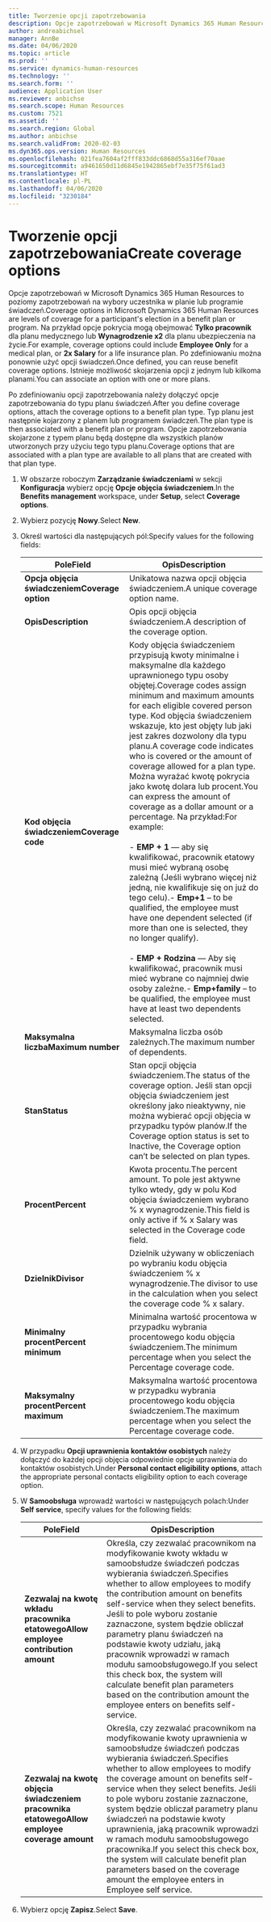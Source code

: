 ```yaml
---
title: Tworzenie opcji zapotrzebowania
description: Opcje zapotrzebowań w Microsoft Dynamics 365 Human Resources to poziomy zapotrzebowań na wybory uczestnika w planie lub programie świadczeń.
author: andreabichsel
manager: AnnBe
ms.date: 04/06/2020
ms.topic: article
ms.prod: ''
ms.service: dynamics-human-resources
ms.technology: ''
ms.search.form: ''
audience: Application User
ms.reviewer: anbichse
ms.search.scope: Human Resources
ms.custom: 7521
ms.assetid: ''
ms.search.region: Global
ms.author: anbichse
ms.search.validFrom: 2020-02-03
ms.dyn365.ops.version: Human Resources
ms.openlocfilehash: 021fea7604af2fff833ddc6868d55a316ef70aae
ms.sourcegitcommit: a9461650d11d6845e1942865ebf7e35f75f61ad3
ms.translationtype: HT
ms.contentlocale: pl-PL
ms.lasthandoff: 04/06/2020
ms.locfileid: "3230184"
---
```

# <a name="create-coverage-options"></a><span data-ttu-id="b857b-103">Tworzenie opcji zapotrzebowania</span><span class="sxs-lookup"><span data-stu-id="b857b-103">Create coverage options</span></span>

<span data-ttu-id="b857b-104">Opcje zapotrzebowań w Microsoft Dynamics 365 Human Resources to poziomy zapotrzebowań na wybory uczestnika w planie lub programie świadczeń.</span><span class="sxs-lookup"><span data-stu-id="b857b-104">Coverage options in Microsoft Dynamics 365 Human Resources are levels of coverage for a participant's election in a benefit plan or program.</span></span> <span data-ttu-id="b857b-105">Na przykład opcje pokrycia mogą obejmować **Tylko pracownik** dla planu medycznego lub **Wynagrodzenie x2** dla planu ubezpieczenia na życie.</span><span class="sxs-lookup"><span data-stu-id="b857b-105">For example, coverage options could include **Employee Only** for a medical plan, or **2x Salary** for a life insurance plan.</span></span> <span data-ttu-id="b857b-106">Po zdefiniowaniu można ponownie użyć opcji świadczeń.</span><span class="sxs-lookup"><span data-stu-id="b857b-106">Once defined, you can reuse benefit coverage options.</span></span> <span data-ttu-id="b857b-107">Istnieje możliwość skojarzenia opcji z jednym lub kilkoma planami.</span><span class="sxs-lookup"><span data-stu-id="b857b-107">You can associate an option with one or more plans.</span></span>

<span data-ttu-id="b857b-108">Po zdefiniowaniu opcji zapotrzebowania należy dołączyć opcje zapotrzebowania do typu planu świadczeń.</span><span class="sxs-lookup"><span data-stu-id="b857b-108">After you define coverage options, attach the coverage options to a benefit plan type.</span></span> <span data-ttu-id="b857b-109">Typ planu jest następnie kojarzony z planem lub programem świadczeń.</span><span class="sxs-lookup"><span data-stu-id="b857b-109">The plan type is then associated with a benefit plan or program.</span></span> <span data-ttu-id="b857b-110">Opcje zapotrzebowania skojarzone z typem planu będą dostępne dla wszystkich planów utworzonych przy użyciu tego typu planu.</span><span class="sxs-lookup"><span data-stu-id="b857b-110">Coverage options that are associated with a plan type are available to all plans that are created with that plan type.</span></span> 

1. <span data-ttu-id="b857b-111">W obszarze roboczym **Zarządzanie świadczeniami** w sekcji **Konfiguracja** wybierz opcję **Opcje objęcia świadczeniem**.</span><span class="sxs-lookup"><span data-stu-id="b857b-111">In the **Benefits management** workspace, under **Setup**, select **Coverage options**.</span></span>

2. <span data-ttu-id="b857b-112">Wybierz pozycję **Nowy**.</span><span class="sxs-lookup"><span data-stu-id="b857b-112">Select **New**.</span></span>

3. <span data-ttu-id="b857b-113">Określ wartości dla następujących pól:</span><span class="sxs-lookup"><span data-stu-id="b857b-113">Specify values for the following fields:</span></span>

   | <span data-ttu-id="b857b-114">Pole</span><span class="sxs-lookup"><span data-stu-id="b857b-114">Field</span></span> | <span data-ttu-id="b857b-115">Opis</span><span class="sxs-lookup"><span data-stu-id="b857b-115">Description</span></span> |
   | --- | --- |
   | <span data-ttu-id="b857b-116">**Opcja objęcia świadczeniem**</span><span class="sxs-lookup"><span data-stu-id="b857b-116">**Coverage option**</span></span> | <span data-ttu-id="b857b-117">Unikatowa nazwa opcji objęcia świadczeniem.</span><span class="sxs-lookup"><span data-stu-id="b857b-117">A unique coverage option name.</span></span> |
   | <span data-ttu-id="b857b-118">**Opis**</span><span class="sxs-lookup"><span data-stu-id="b857b-118">**Description**</span></span> | <span data-ttu-id="b857b-119">Opis opcji objęcia świadczeniem.</span><span class="sxs-lookup"><span data-stu-id="b857b-119">A description of the coverage option.</span></span> |
   | <span data-ttu-id="b857b-120">**Kod objęcia świadczeniem**</span><span class="sxs-lookup"><span data-stu-id="b857b-120">**Coverage code**</span></span> | <span data-ttu-id="b857b-121">Kody objęcia świadczeniem przypisują kwoty minimalne i maksymalne dla każdego uprawnionego typu osoby objętej.</span><span class="sxs-lookup"><span data-stu-id="b857b-121">Coverage codes assign minimum and maximum amounts for each eligible covered person type.</span></span> <span data-ttu-id="b857b-122">Kod objęcia świadczeniem wskazuje, kto jest objęty lub jaki jest zakres dozwolony dla typu planu.</span><span class="sxs-lookup"><span data-stu-id="b857b-122">A coverage code indicates who is covered or the amount of coverage allowed for a plan type.</span></span> <span data-ttu-id="b857b-123">Można wyrażać kwotę pokrycia jako kwotę dolara lub procent.</span><span class="sxs-lookup"><span data-stu-id="b857b-123">You can express the amount of coverage as a dollar amount or a percentage.</span></span> <span data-ttu-id="b857b-124">Na przykład:</span><span class="sxs-lookup"><span data-stu-id="b857b-124">For example:</span></span></br></br><span data-ttu-id="b857b-125">- **EMP + 1** — aby się kwalifikować, pracownik etatowy musi mieć wybraną osobę zależną (Jeśli wybrano więcej niż jedną, nie kwalifikuje się on już do tego celu).</span><span class="sxs-lookup"><span data-stu-id="b857b-125">- **Emp+1** – to be qualified, the employee must have one dependent selected (if more than one is selected, they no longer qualify).</span></span></br></br><span data-ttu-id="b857b-126">- **EMP + Rodzina** — Aby się kwalifikować, pracownik musi mieć wybrane co najmniej dwie osoby zależne.</span><span class="sxs-lookup"><span data-stu-id="b857b-126">- **Emp+family** – to be qualified, the employee must have at least two dependents selected.</span></span> |
   | <span data-ttu-id="b857b-127">**Maksymalna liczba**</span><span class="sxs-lookup"><span data-stu-id="b857b-127">**Maximum number**</span></span> | <span data-ttu-id="b857b-128">Maksymalna liczba osób zależnych.</span><span class="sxs-lookup"><span data-stu-id="b857b-128">The maximum number of dependents.</span></span> |
   | <span data-ttu-id="b857b-129">**Stan**</span><span class="sxs-lookup"><span data-stu-id="b857b-129">**Status**</span></span> | <span data-ttu-id="b857b-130">Stan opcji objęcia świadczeniem.</span><span class="sxs-lookup"><span data-stu-id="b857b-130">The status of the coverage option.</span></span> <span data-ttu-id="b857b-131">Jeśli stan opcji objęcia świadczeniem jest określony jako nieaktywny, nie można wybierać opcji objęcia w przypadku typów planów.</span><span class="sxs-lookup"><span data-stu-id="b857b-131">If the Coverage option status is set to Inactive, the Coverage option can’t be selected on plan types.</span></span> |
   | <span data-ttu-id="b857b-132">**Procent**</span><span class="sxs-lookup"><span data-stu-id="b857b-132">**Percent**</span></span> | <span data-ttu-id="b857b-133">Kwota procentu.</span><span class="sxs-lookup"><span data-stu-id="b857b-133">The percent amount.</span></span> <span data-ttu-id="b857b-134">To pole jest aktywne tylko wtedy, gdy w polu Kod objęcia świadczeniem wybrano % x wynagrodzenie.</span><span class="sxs-lookup"><span data-stu-id="b857b-134">This field is only active if % x Salary was selected in the Coverage code field.</span></span> |
   | <span data-ttu-id="b857b-135">**Dzielnik**</span><span class="sxs-lookup"><span data-stu-id="b857b-135">**Divisor**</span></span> | <span data-ttu-id="b857b-136">Dzielnik używany w obliczeniach po wybraniu kodu objęcia świadczeniem % x wynagrodzenie.</span><span class="sxs-lookup"><span data-stu-id="b857b-136">The divisor to use in the calculation when you select the coverage code % x salary.</span></span> |
   | <span data-ttu-id="b857b-137">**Minimalny procent**</span><span class="sxs-lookup"><span data-stu-id="b857b-137">**Percent minimum**</span></span> | <span data-ttu-id="b857b-138">Minimalna wartość procentowa w przypadku wybrania procentowego kodu objęcia świadczeniem.</span><span class="sxs-lookup"><span data-stu-id="b857b-138">The minimum percentage when you select the Percentage coverage code.</span></span> |
   | <span data-ttu-id="b857b-139">**Maksymalny procent**</span><span class="sxs-lookup"><span data-stu-id="b857b-139">**Percent maximum**</span></span> | <span data-ttu-id="b857b-140">Maksymalna wartość procentowa w przypadku wybrania procentowego kodu objęcia świadczeniem.</span><span class="sxs-lookup"><span data-stu-id="b857b-140">The maximum percentage when you select the Percentage coverage code.</span></span> |

4. <span data-ttu-id="b857b-141">W przypadku **Opcji uprawnienia kontaktów osobistych** należy dołączyć do każdej opcji objęcia odpowiednie opcje uprawnienia do kontaktów osobistych.</span><span class="sxs-lookup"><span data-stu-id="b857b-141">Under **Personal contact eligibility options**, attach the appropriate personal contacts eligibility option to each coverage option.</span></span>

5. <span data-ttu-id="b857b-142">W **Samoobsługa** wprowadź wartości w następujących polach:</span><span class="sxs-lookup"><span data-stu-id="b857b-142">Under **Self service**, specify values for the following fields:</span></span>

   | <span data-ttu-id="b857b-143">Pole</span><span class="sxs-lookup"><span data-stu-id="b857b-143">Field</span></span> | <span data-ttu-id="b857b-144">Opis</span><span class="sxs-lookup"><span data-stu-id="b857b-144">Description</span></span> |
   | --- | --- |
   | <span data-ttu-id="b857b-145">**Zezwalaj na kwotę wkładu pracownika etatowego**</span><span class="sxs-lookup"><span data-stu-id="b857b-145">**Allow employee contribution amount**</span></span> | <span data-ttu-id="b857b-146">Określa, czy zezwalać pracownikom na modyfikowanie kwoty wkładu w samoobsłudze świadczeń podczas wybierania świadczeń.</span><span class="sxs-lookup"><span data-stu-id="b857b-146">Specifies whether to allow employees to modify the contribution amount on benefits self-service when they select benefits.</span></span> <span data-ttu-id="b857b-147">Jeśli to pole wyboru zostanie zaznaczone, system będzie obliczał parametry planu świadczeń na podstawie kwoty udziału, jaką pracownik wprowadzi w ramach modułu samoobsługowego.</span><span class="sxs-lookup"><span data-stu-id="b857b-147">If you select this check box, the system will calculate benefit plan parameters based on the contribution amount the employee enters on benefits self-service.</span></span> |
   | <span data-ttu-id="b857b-148">**Zezwalaj na kwotę objęcia świadczeniem pracownika etatowego**</span><span class="sxs-lookup"><span data-stu-id="b857b-148">**Allow employee coverage amount**</span></span> | <span data-ttu-id="b857b-149">Określa, czy zezwalać pracownikom na modyfikowanie kwoty uprawnienia w samoobsłudze świadczeń podczas wybierania świadczeń.</span><span class="sxs-lookup"><span data-stu-id="b857b-149">Specifies whether to allow employees to modify the coverage amount on benefits self-service when they select benefits.</span></span> <span data-ttu-id="b857b-150">Jeśli to pole wyboru zostanie zaznaczone, system będzie obliczał parametry planu świadczeń na podstawie kwoty uprawnienia, jaką pracownik wprowadzi w ramach modułu samoobsługowego pracownika.</span><span class="sxs-lookup"><span data-stu-id="b857b-150">If you select this check box, the system will calculate benefit plan parameters based on the coverage amount the employee enters in Employee self service.</span></span> |

6. <span data-ttu-id="b857b-151">Wybierz opcję **Zapisz**.</span><span class="sxs-lookup"><span data-stu-id="b857b-151">Select **Save**.</span></span> 
